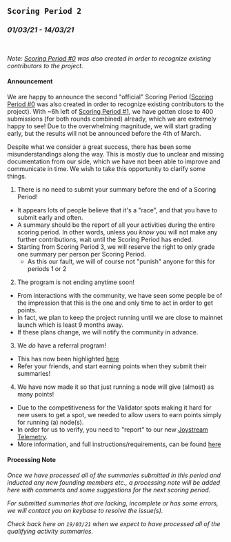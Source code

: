 ## `Scoring Period 2`
### _01/03/21 - 14/03/21_
<br>

_Note: [Scoring Period #0](/scoring-periods/0.md) was also created in order to recognize existing contributors to the project._
<br>
#### Announcement
We are happy to announce the second "official" Scoring Period ([Scoring Period #0](/scoring-periods/0.md) was also created in order to recognize existing contributors to the project). With ~6h left of [Scoring Period #1](/scoring-periods/0.md), we have gotten close to 400 submissions (for both rounds combined) already, which we are extremely happy to see! Due to the overwhelming magnitude, we will start grading early, but the results will not be announced before the 4th of March.

Despite what we consider a great success, there has been some misunderstandings along the way. This is mostly due to unclear and missing documentation from our side, which we have not been able to improve and communicate in time. We wish to take this opportunity to clarify some things.
1. There is no need to submit your summary before the end of a Scoring Period!
  - It appears lots of people believe that it's a "race", and that you have to submit early and often.
  - A summary should be the report of all your activities during the entire scoring period. In other words, unless you _know_ you will not make any further contributions, wait until the Scoring Period has ended.
  - Starting from Scoring Period 3, we will reserve the right to only grade one summary per person per Scoring Period.
    - As this our fault, we will of course not "punish" anyone for this for periods 1 or 2
2. The program is not ending anytime soon!
  - From interactions with the community, we have seen some people be of the impression that this is the one and only time to act in order to get points.
  - In fact, we plan to keep the project running until we are close to mainnet launch which is least 9 months away.
  - If these plans change, we will notify the community in advance.
3. We _do_ have a referral program!
  - This has now been highlighted [here](/README.md#referral-program)
  - Refer your friends, and start earning points when they submit their summaries!
4. We have now made it so that just running a node will give (almost) as many points!
  - Due to the competitiveness for the Validator spots making it hard for new users to get a spot, we needed to allow users to earn points simply for running (a) node(s).
  - In order for us to verify, you need to "report" to our new [Joystream Telemetry](https://telemetry.joystream.org/).
  - More information, and full instructions/requirements, can be found [here](/CONTRIBUTIONS.md#network-integrity)


#### Processing Note

_Once we have processed all of the summaries submitted in this period and inducted any new founding members etc., a processing note will be added here with comments and some suggestions for the next scoring period._

_For submitted summaries that are lacking, incomplete or has some errors, we will contact you on keybase to resolve the issue(s)._

_Check back here on `19/03/21` when we expect to have processed all of the qualifying activity summaries._

